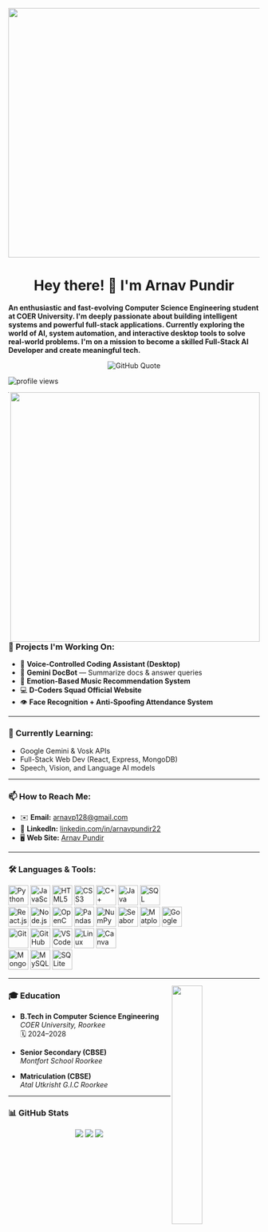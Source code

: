 <!-- GitHub Banner -->
<p align="center">
  <img src="https://user-images.githubusercontent.com/74038190/212749695-a6817c5a-a794-462b-afca-1b5ce7dd5e63.gif" width="900" height="500" >
</p>

<h1 align="center">Hey there! 👋 I'm <strong>Arnav Pundir</strong></h1>

**An enthusiastic and fast-evolving Computer Science Engineering student at COER University. I'm deeply passionate about building intelligent systems and powerful full-stack applications. Currently exploring the world of AI, system automation, and interactive desktop tools to solve real-world problems. I'm on a mission to become a skilled Full-Stack AI Developer and create meaningful tech.**

<p align="center">
  <img src="https://quotes-github-readme.vercel.app/api?type=horizontal&theme=tokyonight" alt="GitHub Quote">
</p>

<p align="left">
  <img src="https://komarev.com/ghpvc/?username=ArnavPundir22&label=Profile%20views&color=0e75b6&style=flat" alt="profile views" />
</p>

  <img align="right" src="https://user-images.githubusercontent.com/74038190/229223263-cf2e4b07-2615-4f87-9c38-e37600f8381a.gif" height="500" />

---

### 🚀 Projects I'm Working On:
- 🤖 **Voice-Controlled Coding Assistant (Desktop)**
- 📄 **Gemini DocBot** — Summarize docs & answer queries
- 🎵 **Emotion-Based Music Recommendation System**
- 💻 **D-Coders Squad Official Website**
- 👁️ **Face Recognition + Anti-Spoofing Attendance System**

---

### 🌱 Currently Learning:
- Google Gemini & Vosk APIs
- Full-Stack Web Dev (React, Express, MongoDB)
- Speech, Vision, and Language AI models

---

### 📫 How to Reach Me:
- ✉️ **Email:** arnavp128@gmail.com
- 💼 **LinkedIn:** [linkedin.com/in/arnavpundir22](https://www.linkedin.com/in/arnavpundir22/)
- 🖥️ **Web Site:** [Arnav Pundir](https://arnavpundir22.github.io/)
---



### 🛠️ Languages & Tools:
<p align="left">
  <!-- Languages -->
  <img src="https://cdn.jsdelivr.net/gh/devicons/devicon/icons/python/python-original.svg" title="Python" width="40" height="40"/>
  <img src="https://cdn.jsdelivr.net/gh/devicons/devicon/icons/javascript/javascript-original.svg" title="JavaScript" width="40" height="40"/>
  <img src="https://cdn.jsdelivr.net/gh/devicons/devicon/icons/html5/html5-original.svg" title="HTML5" width="40" height="40"/>
  <img src="https://cdn.jsdelivr.net/gh/devicons/devicon/icons/css3/css3-original.svg" title="CSS3" width="40" height="40"/>
  <img src="https://cdn.jsdelivr.net/gh/devicons/devicon/icons/cplusplus/cplusplus-original.svg" title="C++" width="40" height="40"/>
  <img src="https://cdn.jsdelivr.net/gh/devicons/devicon/icons/java/java-original.svg" title="Java" width="40" height="40"/>
  <img src="https://img.icons8.com/ios-filled/50/sql.png" title="SQL" width="40" height="40"/><br>

  <!-- Frameworks & Libraries -->
  <img src="https://cdn.jsdelivr.net/gh/devicons/devicon/icons/react/react-original.svg" title="React.js" width="40" height="40"/>
  <img src="https://cdn.jsdelivr.net/gh/devicons/devicon/icons/nodejs/nodejs-original.svg" title="Node.js" width="40" height="40"/>
  <img src="https://cdn.jsdelivr.net/gh/devicons/devicon/icons/opencv/opencv-original.svg" title="OpenCV" width="40" height="40"/>
  <img src="https://cdn.jsdelivr.net/gh/devicons/devicon/icons/pandas/pandas-original.svg" title="Pandas" width="40" height="40"/>
  <img src="https://cdn.jsdelivr.net/gh/devicons/devicon/icons/numpy/numpy-original.svg" title="NumPy" width="40" height="40"/>
  <img src="https://cdn.jsdelivr.net/gh/devicons/devicon/icons/seaborn/seaborn-original.svg" title="Seaborn" width="40" height="40"/>
  <img src="https://cdn.jsdelivr.net/gh/devicons/devicon/icons/matplotlib/matplotlib-original.svg" title="Matplotlib" width="40" height="40"/>
  <img src="https://img.icons8.com/fluency/48/google-logo.png" title="Google Gemini API" width="40" height="40"/><br>
  
  <!-- Tools -->
  <img src="https://cdn.jsdelivr.net/gh/devicons/devicon/icons/git/git-original.svg" title="Git" width="40" height="40"/>
  <img src="https://cdn.jsdelivr.net/gh/devicons/devicon/icons/github/github-original.svg" title="GitHub" width="40" height="40"/>
  <img src="https://cdn.jsdelivr.net/gh/devicons/devicon/icons/vscode/vscode-original.svg" title="VS Code" width="40" height="40"/>
  <img src="https://img.icons8.com/color/48/linux--v1.png" title="Linux" width="40" height="40"/>
  <img src="https://img.icons8.com/color/48/canva.png" title="Canva" width="40" height="40"/><br>

  <!-- Databases -->
  <img src="https://cdn.jsdelivr.net/gh/devicons/devicon/icons/mongodb/mongodb-original.svg" title="MongoDB" width="40" height="40"/>
  <img src="https://img.icons8.com/ios/50/mysql-logo.png" title="MySQL" width="40" height="40"/>
  <img src="https://img.icons8.com/ios/50/sqlite.png" title="SQLite" width="40" height="40"/><br>
</p>


---

<img align="right" width="35%" src="https://owlbertsio-resized.s3.amazonaws.com/Popper.psd.full.png" />

### 🎓 Education

- **B.Tech in Computer Science Engineering**  
  *COER University, Roorkee*  
  🗓️ 2024–2028

- **Senior Secondary (CBSE)**  
  *Montfort School Roorkee*  

- **Matriculation (CBSE)**  
  *Atal Utkrisht G.I.C Roorkee*  


---

### 📊 GitHub Stats

<div align="center">
  <img src="https://github-readme-stats.vercel.app/api/top-langs/?username=ArnavPundir22&theme=github_dark_dimmed&hide_border=false&layout=compact" />
  <img src="https://github-readme-stats.vercel.app/api?username=ArnavPundir22&theme=github_dark_dimmed&hide_border=false&show_icons=true" />
  <img src="https://streak-stats.demolab.com?user=ArnavPundir22&theme=github_dark_dimmed&hide_border=false" />
</div>


